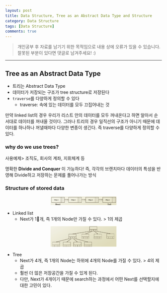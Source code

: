 ```yaml
---
layout: post
title: Data Structure, Tree as an Abstract Data Type and Structure
category: Data Structure
tags: [Data Structure]
comments: true
---
```


> 개인공부 후 자료를 남기기 위한 목적임으로 내용 상에 오류가 있을 수 있습니다.    
잘못된 부분이 있다면 댓글로 남겨주세요! :)

<hr>

## Tree as an Abstract Data Type

- 트리는 Abstract Data Type
- 데이터가 저장되는 구조가 tree structure로 저장된다
- `traverse`를 다양하게 정의할 수 있다
  - traverse: 속에 있는 데이터를 모두 끄집어내는 것


만약 linked list의 경우 우리가 리스트 안의 데이터를 모두 꺼내온다고 하면 알아서 순서대로 데이터를 꺼내올 것이다. 그러나 트리의 경우 일직선의 구조가 아니기 때문에 데이터를 하나하나 꺼낼때마다 다양한 변종이 생긴다. 즉 traverse를 다양하게 정의할 수 있다.


### why do we use trees?

사용예제> 조직도, 회사의 계좌, 지휘체계 등

명확한 **Divide and Conquer** 이 가능하다! 즉, 각각의 브랜치마다 데이터의 특성을 반영해 Divide하고 저장하는 문제를 풀어나가는 방식


### Structure of stored data

<center>
<figure>
<img src="/assets/post-img/DataStructure/19.png" alt="" width="50%">
</figure>
</center>

- Linked list
  - Next가 1개, 즉 1개의 Node만 가질 수 있다. > 1의 제곱


<center>
<figure>
<img src="/assets/post-img/DataStructure/20.png" alt="" width="50%">
</figure>
</center>

- Tree
  - Next가 4개, 즉 1개의 Node는 하위에 4개의 Node를 가질 수 있다. > 4의 제곱
  - 훨씬 더 많은 저장공간을 가질 수 있게 된다.
  - 다만, Next가 4개이기 때문에 search하는 과정에서 어떤 Next를 선택할지에 대한 고민이 있다.
